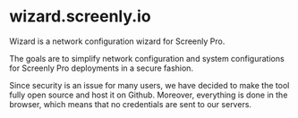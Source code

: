# wizard.screenly.io

Wizard is a network configuration wizard for Screenly Pro.

The goals are to simplify network configuration and system configurations for Screenly Pro deployments in a secure fashion.

Since security is an issue for many users, we have decided to make the tool fully open source and host it on Github. Moreover, everything is done in the browser, which means that no credentials are sent to our servers.
